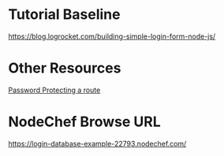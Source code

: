 # Tutorial Baseline

https://blog.logrocket.com/building-simple-login-form-node-js/

# Other Resources

[Password Protecting a route](https://benborgers.com/posts/express-password-protect)

# NodeChef Browse URL

https://login-database-example-22793.nodechef.com/
